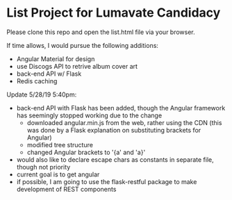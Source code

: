 # List Project for Lumavate Candidacy

Please clone this repo and open the list.html file via your browser.

If time allows, I would pursue the following additions:
 - Angular Material for design
 - use Discogs API to retrive album cover art
 - back-end API w/ Flask
 - Redis caching

Update 5/28/19 5:40pm:
 - back-end API with Flask has been added, though the Angular framework has seemingly stopped working due to the change
   - downloaded angular.min.js from the web, rather using the CDN (this was done by a Flask explanation on substituting brackets for Angular)
   - modified tree structure
   - changed Angular brackets to '{a' and 'a}'
 - would also like to declare escape chars as constants in separate file, though not priority
 - current goal is to get angular
 - if possible, I am going to use the flask-restful package to make development of REST components
